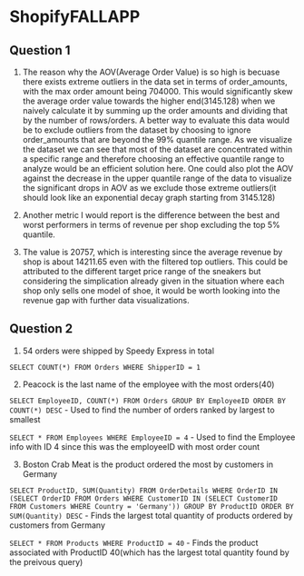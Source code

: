 # ShopifyFALLAPP

## Question 1
1. The reason why the AOV(Average Order Value) is so high is becuase there exists extreme outliers in the data set in terms of order_amounts, with the max order amount being 704000. This would significantly skew the average order value towards the higher end(3145.128) when we naively calculate it by summing up the order amounts and dividing that by the number of rows/orders. A better way to evaluate this data would be to exclude outliers from the dataset by choosing to ignore order_amounts that are beyond the 99% quantile range. As we visualize the dataset we can see that most of the dataset are concentrated within a specific range and therefore choosing an effective quantile range to analyze would be an efficient solution here. One could also plot the AOV against the decrease in the upper quantile range of the data to visualize the significant drops in AOV as we exclude those extreme outliers(it should look like an exponential decay graph starting from 3145.128)

2. Another metric I would report is the difference between the best and worst performers in terms of revenue per shop excluding the top 5% quantile.

3. The value is 20757, which is interesting since the average revenue by shop is about 14211.65 even with the filtered top outliers. This could be attributed to the different target price range of the sneakers but considering the simplication already given in the situation where each shop only sells one model of shoe, it would be worth looking into the revenue gap with further data visualizations.

## Question 2

1. 54 orders were shipped by Speedy Express in total 

`SELECT COUNT(*) FROM Orders WHERE ShipperID = 1`

2. Peacock is the last name of the employee with the most orders(40)

`SELECT EmployeeID, COUNT(*) FROM Orders GROUP BY EmployeeID ORDER BY COUNT(*) DESC` - Used to find the number of orders ranked by largest to smallest

`SELECT * FROM Employees WHERE EmployeeID = 4` - Used to find the Employee info with ID 4 since this was the employeeID with most order count

3. Boston Crab Meat is the product ordered the most by customers in Germany

`SELECT ProductID, SUM(Quantity) FROM OrderDetails WHERE OrderID IN (SELECT OrderID FROM Orders WHERE CustomerID IN (SELECT CustomerID FROM Customers WHERE Country = 'Germany')) GROUP BY ProductID ORDER BY SUM(Quantity) DESC` - Finds the largest total quantity of products ordered by customers from Germany

`SELECT * FROM Products WHERE ProductID = 40` - Finds the product associated with ProductID 40(which has the largest total quantity found by the preivous query)